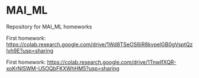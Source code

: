 # MAI_ML
Repository for MAI_ML homeworks

First homework: https://colab.research.google.com/drive/1Wd8TSeOS6iR8kvpelGB0gVsptQzIyh9E?usp=sharing 

First homework: https://colab.research.google.com/drive/1TnwIfXQR-xoKrNlSWM-U5OQbFKXWhHM5?usp=sharing
